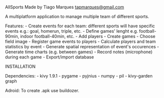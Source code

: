 AllSports
Made by Tiago Marques tapmarques@gmail.com

A multiplatform application to manage multiple team of different sports.

Features:
    - Create events for each team: different sports will have specific 
    events e.g.: goal, homerun, triple, etc.
    - Define games' lenght e.g. football-90min, indoor football-40min, etc.
    - Add players
    - Create games
    - Choose field image
    - Register game events to players
    - Calculate players and team statistics by event
    - Generate spatial representation of event's occurences
    - Generate time charts (e.g. between games)
    - Record notes (microphone) during each game
    - Export/import database

INSTALLATION

Dependencies:
    - kivy 1.9.1
    - pygame
    - pyjnius
    - numpy
    - pil
    - kivy-garden graph

Adroid:
    To create .apk use buildozer.
